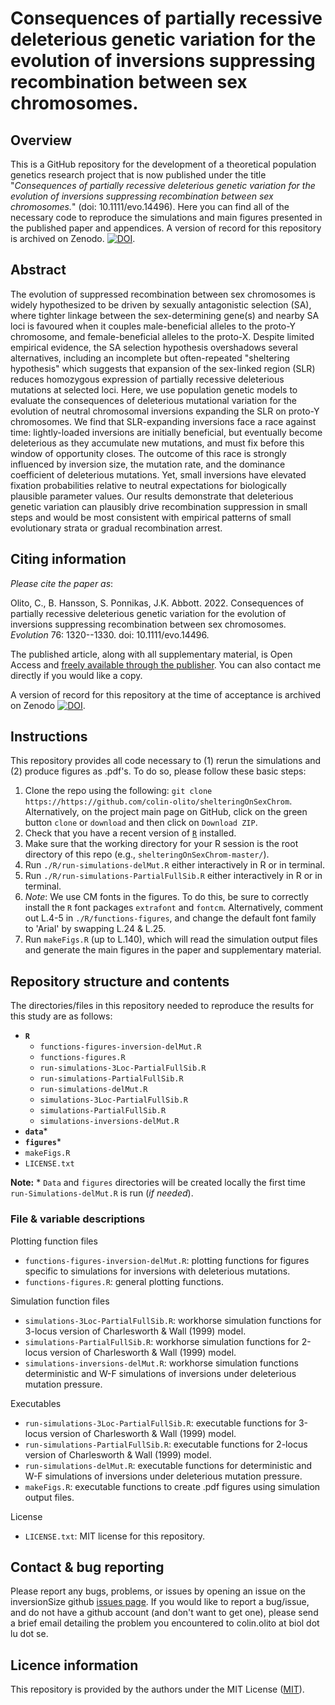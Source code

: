# Consequences of partially recessive deleterious genetic variation for the evolution of inversions suppressing recombination between sex chromosomes.

## Overview

This is a GitHub repository for the development of a theoretical population genetics research project that is now published under the title "*Consequences of partially recessive deleterious genetic variation for the evolution of inversions suppressing recombination between sex chromosomes.*" (doi: 10.1111/evo.14496).
 Here you can find all of the necessary code to reproduce the simulations and main figures presented in the published paper and appendices. A version of record for this repository is archived on Zenodo. [![DOI](https://zenodo.org/badge/449208001.svg)](https://zenodo.org/badge/latestdoi/449208001).


## Abstract

The evolution of suppressed recombination between sex chromosomes is widely hypothesized to be driven by sexually antagonistic selection (SA), where tighter linkage between the sex-determining gene(s) and nearby SA loci is favoured when it couples male-beneficial alleles to the proto-Y chromosome, and female-beneficial alleles to the proto-X. Despite limited empirical evidence, the SA selection hypothesis overshadows several alternatives, including an incomplete but often-repeated "sheltering hypothesis" which suggests that expansion of the sex-linked region (SLR) reduces homozygous expression of partially recessive deleterious mutations at selected loci. Here, we use population genetic models to evaluate the consequences of deleterious mutational variation for the evolution of neutral chromosomal inversions expanding the SLR on proto-Y chromosomes. We find that SLR-expanding inversions face a race against time: lightly-loaded inversions are initially beneficial, but eventually become deleterious as they accumulate new mutations, and must fix before this window of opportunity closes. The outcome of this race is strongly influenced by inversion size, the mutation rate, and the dominance coefficient of deleterious mutations. Yet, small inversions have elevated fixation probabilities relative to neutral expectations for biologically plausible parameter values. Our results demonstrate that deleterious genetic variation can plausibly drive recombination suppression in small steps and would be most consistent with empirical patterns of small evolutionary strata or gradual recombination arrest.



## Citing information
*Please cite the paper as*:

Olito, C., B. Hansson, S. Ponnikas, J.K. Abbott. 2022. Consequences of partially recessive deleterious genetic variation for the evolution of inversions suppressing recombination between sex chromosomes. *Evolution* 76: 1320--1330. doi: 10.1111/evo.14496.

The published article, along with all supplementary material, is Open Access and [freely available through the publisher](https://doi.org/10.1111/evo.14496). You can also contact me directly if you would like a copy. 

A version of record for this repository at the time of acceptance is archived on Zenodo [![DOI](https://zenodo.org/badge/449208001.svg)](https://zenodo.org/badge/latestdoi/449208001).

##  Instructions

This repository provides all code necessary to (1) rerun the simulations and (2) produce figures as .pdf's. To do so, please follow these basic steps:

1. Clone the repo using the following: `git clone https://https://github.com/colin-olito/shelteringOnSexChrom`. Alternatively, on the project main page on GitHub, click on the green button `clone` or `download` and then click on `Download ZIP`.  
2. Check that you have a recent version of [`R`](https://www.r-project.org/) installed. 
3. Make sure that the working directory for your R session is the root directory of this repo (e.g., `shelteringOnSexChrom-master/`).
4. Run `./R/run-simulations-delMut.R` either interactively in R or in terminal.
5. Run `./R/run-simulations-PartialFullSib.R` either interactively in R or in terminal.
6. *Note*: We use CM fonts in the figures. To do this, be sure to correctly install the `R` font packages `extrafont` and `fontcm`. Alternatively, comment out L.4-5 in `./R/functions-figures`, and change the default font family to 'Arial' by swapping L.24 & L.25.
7. Run `makeFigs.R` (up to L.140), which will read the simulation output files and generate the main figures in the paper and supplementary material.  



## Repository structure and contents 

The directories/files in this repository needed to reproduce the results for this study are as follows:  

- **`R`**   
	- `functions-figures-inversion-delMut.R`  
	- `functions-figures.R`  
	- `run-simulations-3Loc-PartialFullSib.R`  
	- `run-simulations-PartialFullSib.R`  
	- `run-simulations-delMut.R`  
	- `simulations-3Loc-PartialFullSib.R`  
	- `simulations-PartialFullSib.R`  
	- `simulations-inversions-delMut.R`  
- **`data`***  
- **`figures`***  
- `makeFigs.R`  
- `LICENSE.txt`   

**Note:** * `Data` and `figures` directories will be created locally the first time `run-Simulations-delMut.R` is run (*if needed*).


### File & variable descriptions

Plotting function files
- `functions-figures-inversion-delMut.R`: plotting functions for figures specific to simulations for inversions with deleterious mutations.  
- `functions-figures.R`: general plotting functions.   

Simulation function files
- `simulations-3Loc-PartialFullSib.R`: workhorse simulation functions for 3-locus version of Charlesworth & Wall (1999) model.   
- `simulations-PartialFullSib.R`: workhorse simulation functions for 2-locus version of Charlesworth & Wall (1999) model.   
- `simulations-inversions-delMut.R`: workhorse simulation functions deterministic and W-F simulations of inversions under deleterious mutation pressure.   

Executables
- `run-simulations-3Loc-PartialFullSib.R`: executable functions for 3-locus version of Charlesworth & Wall (1999) model.   
- `run-simulations-PartialFullSib.R`: executable functions for 2-locus version of Charlesworth & Wall (1999) model.   
- `run-simulations-delMut.R`: executable functions for deterministic and W-F simulations of inversions under deleterious mutation pressure.   
- `makeFigs.R`: executable functions to create .pdf figures using simulation output files.

License    
- `LICENSE.txt`: MIT license for this repository.  


## Contact & bug reporting

Please report any bugs, problems, or issues by opening an issue on the inversionSize github [issues page](https://github.com/colin-olito/shelteringOnSexChrom/issues). If you would like to report a bug/issue, and do not have a github account (and don't want to get one), please send a brief email detailing the problem you encountered to colin.olito at biol dot lu dot se.



## Licence information

This repository is provided by the authors under the MIT License ([MIT](https://opensource.org/licenses/MIT)).